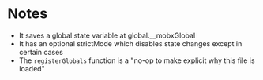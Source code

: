 # Notes

- It saves a global state variable at global.__mobxGlobal
- It has an optional strictMode which disables state changes except in certain cases
- The `registerGlobals` function is a "no-op to make explicit why this file is loaded"
